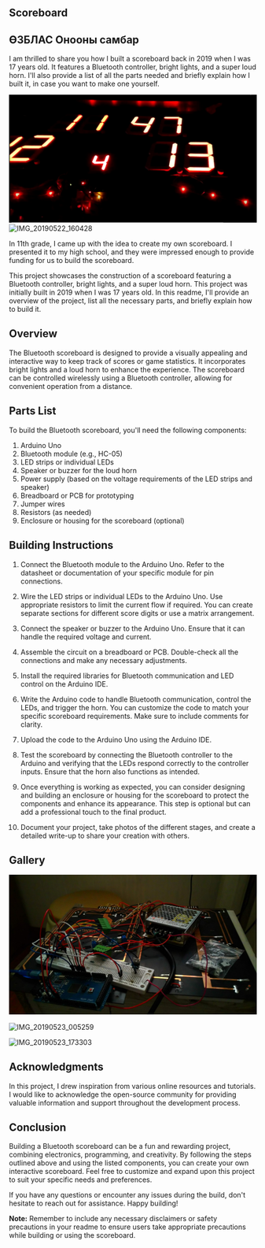 ## Scoreboard

## ӨЗБЛАС Онооны самбар

I am thrilled to share you how I built a scoreboard back in 2019 when I was 17 years old. It features a Bluetooth controller, bright lights, and a super loud horn. I'll also provide a list of all the parts needed and briefly explain how I built it, in case you want to make one yourself.

![IMG_20190716_235423](./Photos/scoreboard-sim.png)
![IMG_20190522_160428](https://user-images.githubusercontent.com/53986637/204053355-57f6b70d-31d1-415c-80c3-8af2ac9b2ae0.jpg)

In 11th grade, I came up with the idea to create my own scoreboard. I presented it to my high school, and they were impressed enough to provide funding for us to build the scoreboard.

This project showcases the construction of a scoreboard featuring a Bluetooth controller, bright lights, and a super loud horn. This project was initially built in 2019 when I was 17 years old. In this readme, I'll provide an overview of the project, list all the necessary parts, and briefly explain how to build it.

## Overview

The Bluetooth scoreboard is designed to provide a visually appealing and interactive way to keep track of scores or game statistics. It incorporates bright lights and a loud horn to enhance the experience. The scoreboard can be controlled wirelessly using a Bluetooth controller, allowing for convenient operation from a distance.

## Parts List

To build the Bluetooth scoreboard, you'll need the following components:

1. Arduino Uno
2. Bluetooth module (e.g., HC-05)
3. LED strips or individual LEDs
4. Speaker or buzzer for the loud horn
5. Power supply (based on the voltage requirements of the LED strips and speaker)
6. Breadboard or PCB for prototyping
7. Jumper wires
8. Resistors (as needed)
9. Enclosure or housing for the scoreboard (optional)

## Building Instructions

1. Connect the Bluetooth module to the Arduino Uno. Refer to the datasheet or documentation of your specific module for pin connections.

2. Wire the LED strips or individual LEDs to the Arduino Uno. Use appropriate resistors to limit the current flow if required. You can create separate sections for different score digits or use a matrix arrangement.

3. Connect the speaker or buzzer to the Arduino Uno. Ensure that it can handle the required voltage and current.

4. Assemble the circuit on a breadboard or PCB. Double-check all the connections and make any necessary adjustments.

5. Install the required libraries for Bluetooth communication and LED control on the Arduino IDE.

6. Write the Arduino code to handle Bluetooth communication, control the LEDs, and trigger the horn. You can customize the code to match your specific scoreboard requirements. Make sure to include comments for clarity.

7. Upload the code to the Arduino Uno using the Arduino IDE.

8. Test the scoreboard by connecting the Bluetooth controller to the Arduino and verifying that the LEDs respond correctly to the controller inputs. Ensure that the horn also functions as intended.

9. Once everything is working as expected, you can consider designing and building an enclosure or housing for the scoreboard to protect the components and enhance its appearance. This step is optional but can add a professional touch to the final product.

10. Document your project, take photos of the different stages, and create a detailed write-up to share your creation with others.

## Gallery

![img](./Photos/IMG_20190515_064837.jpg)

![IMG_20190523_005259](https://user-images.githubusercontent.com/53986637/204057116-c92d94b4-b0ba-4a5b-881f-f074f5074889.jpg)

![IMG_20190523_173303](https://user-images.githubusercontent.com/53986637/204053369-e136c684-737f-4e6f-a0b0-bd7c0171a948.jpg)

## Acknowledgments

In this project, I drew inspiration from various online resources and tutorials. I would like to acknowledge the open-source community for providing valuable information and support throughout the development process.

## Conclusion

Building a Bluetooth scoreboard can be a fun and rewarding project, combining electronics, programming, and creativity. By following the steps outlined above and using the listed components, you can create your own interactive scoreboard. Feel free to customize and expand upon this project to suit your specific needs and preferences.

If you have any questions or encounter any issues during the build, don't hesitate to reach out for assistance. Happy building!

**Note:** Remember to include any necessary disclaimers or safety precautions in your readme to ensure users take appropriate precautions while building or using the scoreboard.
